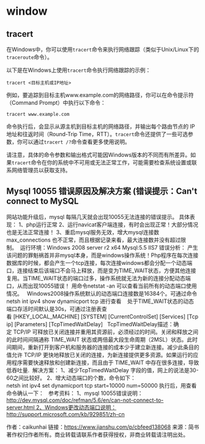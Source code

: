 # window


## tracert

在Windows中，你可以使用`tracert`命令来执行网络跟踪（类似于Unix/Linux下的`traceroute`命令）。

以下是在Windows上使用`tracert`命令执行网络跟踪的示例：

```
tracert <目标主机或IP地址>
```

例如，要追踪到目标主机www.example.com的网络路径，你可以在命令提示符（Command Prompt）中执行以下命令：

```
tracert www.example.com
```

命令执行后，会显示从源主机到目标主机的网络路径，并输出每个路由节点的 IP 地址和往返时间（Round-Trip Time，RTT）。`tracert`命令还提供了一些可选参数，你可以通过`tracert /?`命令查看更多使用说明。

请注意，具体的命令参数和输出格式可能因Windows版本的不同而有所差异。如果`tracert`命令在你的系统中不可用或无法正常工作，可能需要检查系统设置或联系网络管理员以获取支持。

## Mysql 10055 错误原因及解决方案 (错误提示：Can't connect to MySQL


网站功能升级后，mysql 每隔几天就会出现10055无法连接的错误提示。 具体表现： 1、php运行正常 2、运行navicat客户端连接，有时会出现正常！大部分情况也是无法正常连接！ 3、重启mysql服务无效，增大mysql连接数max_connections 也不正常，而且根据记录来看，最大连接数并没有超过限制。  运行环境：Windows 2008 server r2 x64 Mysql:5.5 IIS7 错误分析： 产生该问题的罪魁祸首并非mysql本身，而是windows操作系统！Php程序在每次连接数据库的时候，都会产生一个tcp连接，每次连接windows都会分配一个动态端口，连接结束后该端口不会马上释放，而是变为TIME_WAIT状态，方便其他连接复用。当TIME_WAIT状态的端口过多，操作系统就无法为新的连接分配动态端口，从而出现10055错误！ 用命令netstat -an 可以查看当前所有的动态端口使用情况。   Windows2008操作系统默认的动态端口连接数是16384个。可通过命令netsh int ipv4 show dynamicport tcp 进行查看    处于TIME_WAIT状态的动态端口存活时间默认是30s，可通过注册表查看 [HKEY_LOCAL_MACHINE] [SYSTEM] [CurrentControlSet] [Services] [Tcpip] [Parameters] [TcpTimedWaitDelay]   TcpTimedWaitDelay描述：确定 TCP/IP 可释放已关闭连接并重用其资源前，必须经过的时间。关闭和释放之间的此时间间隔通称 TIME_WAIT 状态或两倍最大段生命周期（2MSL）状态。此时间期间，重新打开到客户机和服务器的连接的成本少于建立新连接。减少此条目的值允许 TCP/IP 更快地释放已关闭的连接，为新连接提供更多资源。如果运行的应用程序需要快速释放和创建新连接，而且由于 TIME_WAIT 中存在很多连接，导致低吞吐量.  解决方案： 1、减少TcpTimedWaitDelay 字段的值，网上的说法是30-60之间比较好。 2、增大动态端口的个数，命令如下：netsh int ipv4 set dynamicport tcp start=10000 num=50000 执行后，用查看命令确认一下：   参考资料： 1、mysql 10055错误说明：http://dev.mysql.com/doc/refman/5.6/en/can-not-connect-to-server.html 2、Windows更改动态端口说明：http://support.microsoft.com/kb/929851/zh-cn

作者：caikunhai
链接：https://www.jianshu.com/p/cbfeed138068
来源：简书
著作权归作者所有。商业转载请联系作者获得授权，非商业转载请注明出处。
